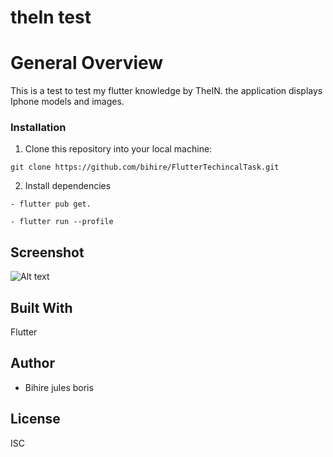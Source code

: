# theIn test

# General Overview
This is a test to test my flutter knowledge by TheIN. the application displays Iphone models and images.

### Installation
1. Clone this repository into your local machine:

```
git clone https://github.com/bihire/FlutterTechincalTask.git
```
2. Install dependencies 
```
- flutter pub get.
```
```
- flutter run --profile
```

## Screenshot
![Alt text](https://imgur.com/UxysLs3.png)
 
## Built With


Flutter

## Author

- Bihire jules boris

## License
ISC

